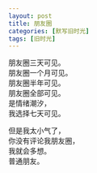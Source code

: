```yaml
---
layout: post
title: 朋友圈
categories: [默写旧时光]
tags: [旧时光]
---
```

朋友圈三天可见。   
朋友圈一个月可见。    
朋友圈半年可见。   
朋友圈全部可见。   
是情绪潮汐，  
我选择七天可见。   

但是我太小气了，    
你没有评论我朋友圈，  
我就会多想。    
普通朋友。    
